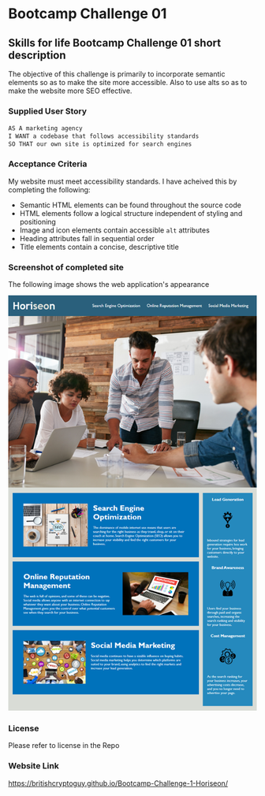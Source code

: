 # Bootcamp Challenge 01

## Skills for life Bootcamp Challenge 01 short description

The objective of this challenge is primarily to incorporate semantic elements so as to make the site more accessible. Also to use alts so as to make the website more SEO effective.

### Supplied User Story

```
AS A marketing agency
I WANT a codebase that follows accessibility standards
SO THAT our own site is optimized for search engines
```

### Acceptance Criteria

My website must meet accessibility standards. I have acheived this by completing the following:

- Semantic HTML elements can be found throughout the source code
- HTML elements follow a logical structure independent of styling and positioning
- Image and icon elements contain accessible `alt` attributes
- Heading attributes fall in sequential order
- Title elements contain a concise, descriptive title

### Screenshot of completed site

The following image shows the web application's appearance

![The Horiseon webpage includes a navigation bar, a header image, and cards with text and images at the bottom of the page.](assets/images/Horiseon_screenshot.png)

### License

Please refer to license in the Repo

### Website Link

https://britishcryptoguy.github.io/Bootcamp-Challenge-1-Horiseon/
